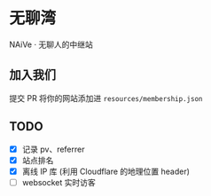 # 无聊湾

NAiVe · 无聊人的中继站

## 加入我们

提交 PR 将你的网站添加进 `resources/membership.json`

## TODO

- [x] 记录 pv、referrer
- [x] 站点排名
- [x] 离线 IP 库 (利用 Cloudflare 的地理位置 header)
- [ ] websocket 实时访客
